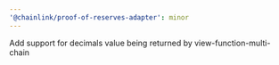 ```yaml
---
'@chainlink/proof-of-reserves-adapter': minor
---
```


Add support for decimals value being returned by view-function-multi-chain
